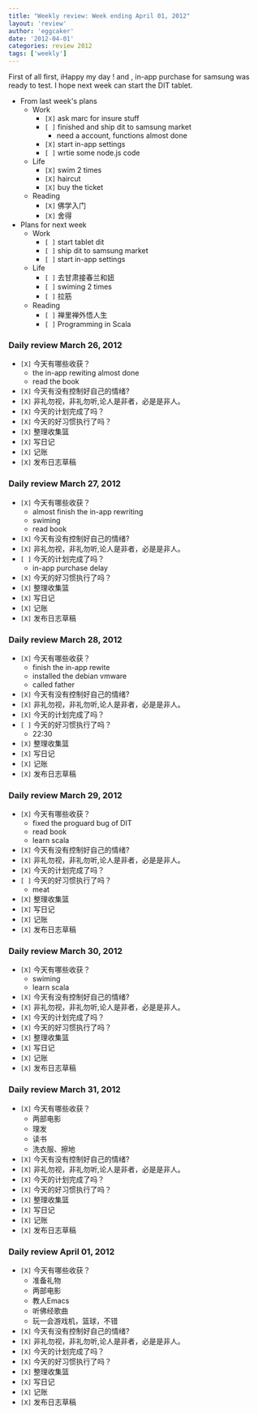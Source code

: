 ```yaml
---
title: "Weekly review: Week ending April 01, 2012" 
layout: 'review'
author: 'eggcaker'
date: '2012-04-01'
categories: review 2012
tags: ['weekly']
---
```



First of all first, iHappy my day ! and , in-app purchase for samsung was
ready to test. I hope next week can start the DIT tablet.

  * From last week's plans 
    * Work 
      * `[X]` ask marc for insure stuff 
      * `[ ]` finished and ship dit to samsung market 
        * need a account, functions almost done 
      * `[X]` start in-app settings 
      * `[ ]` wrtie some node.js code 
    * Life 
      * `[X]` swim 2 times 
      * `[X]` haircut 
      * `[X]` buy the ticket 
    * Reading 
      * `[X]` 佛学入门 
      * `[X]` 舍得 
  * Plans for next week 
    * Work 
      * `[ ]` start tablet dit 
      * `[ ]` ship dit to samsung market 
      * `[ ]` start in-app settings 
    * Life 
      * `[ ]` 去甘肃接春兰和妞 
      * `[ ]` swiming 2 times 
      * `[ ]` 拉筋 
    * Reading 
      * `[ ]` 禅里禅外悟人生 
      * `[ ]` Programming in Scala 

### Daily review March 26, 2012

  * `[X]` 今天有哪些收获？ 
    * the in-app rewiting almost done 
    * read the book 
  * `[X]` 今天有没有控制好自己的情绪? 
  * `[X]` 非礼勿视，非礼勿听,论人是非者，必是是非人。 
  * `[X]` 今天的计划完成了吗？ 
  * `[X]` 今天的好习惯执行了吗？ 
  * `[X]` 整理收集篮 
  * `[X]` 写日记 
  * `[X]` 记账 
  * `[X]` 发布日志草稿 

### Daily review March 27, 2012

  * `[X]` 今天有哪些收获？ 
    * almost finish the in-app rewriting 
    * swiming 
    * read book 
  * `[X]` 今天有没有控制好自己的情绪? 
  * `[X]` 非礼勿视，非礼勿听,论人是非者，必是是非人。 
  * `[ ]` 今天的计划完成了吗？ 
    * in-app purchase delay 
  * `[X]` 今天的好习惯执行了吗？ 
  * `[X]` 整理收集篮 
  * `[X]` 写日记 
  * `[X]` 记账 
  * `[X]` 发布日志草稿 

### Daily review March 28, 2012

  * `[X]` 今天有哪些收获？ 
    * finish the in-app rewite 
    * installed the debian vmware 
    * called father 
  * `[X]` 今天有没有控制好自己的情绪? 
  * `[X]` 非礼勿视，非礼勿听,论人是非者，必是是非人。 
  * `[X]` 今天的计划完成了吗？ 
  * `[ ]` 今天的好习惯执行了吗？ 
    * 22:30 
  * `[X]` 整理收集篮 
  * `[X]` 写日记 
  * `[X]` 记账 
  * `[X]` 发布日志草稿 

### Daily review March 29, 2012

  * `[X]` 今天有哪些收获？ 
    * fixed the proguard bug of DIT 
    * read book 
    * learn scala 
  * `[X]` 今天有没有控制好自己的情绪? 
  * `[X]` 非礼勿视，非礼勿听,论人是非者，必是是非人。 
  * `[X]` 今天的计划完成了吗？ 
  * `[ ]` 今天的好习惯执行了吗？ 
    * meat 
  * `[X]` 整理收集篮 
  * `[X]` 写日记 
  * `[X]` 记账 
  * `[X]` 发布日志草稿 

### Daily review March 30, 2012

  * `[X]` 今天有哪些收获？ 
    * swiming 
    * learn scala 
  * `[X]` 今天有没有控制好自己的情绪? 
  * `[X]` 非礼勿视，非礼勿听,论人是非者，必是是非人。 
  * `[X]` 今天的计划完成了吗？ 
  * `[X]` 今天的好习惯执行了吗？ 
  * `[X]` 整理收集篮 
  * `[X]` 写日记 
  * `[X]` 记账 
  * `[X]` 发布日志草稿 

### Daily review March 31, 2012

  * `[X]` 今天有哪些收获？ 
    * 两部电影 
    * 理发 
    * 读书 
    * 洗衣服、擦地 
  * `[X]` 今天有没有控制好自己的情绪? 
  * `[X]` 非礼勿视，非礼勿听,论人是非者，必是是非人。 
  * `[X]` 今天的计划完成了吗？ 
  * `[X]` 今天的好习惯执行了吗？ 
  * `[X]` 整理收集篮 
  * `[X]` 写日记 
  * `[X]` 记账 
  * `[X]` 发布日志草稿 

### Daily review April 01, 2012

  * `[X]` 今天有哪些收获？ 
    * 准备礼物 
    * 两部电影 
    * 教人Emacs 
    * 听佛经歌曲 
    * 玩一会游戏机，篮球，不错 
  * `[X]` 今天有没有控制好自己的情绪? 
  * `[X]` 非礼勿视，非礼勿听,论人是非者，必是是非人。 
  * `[X]` 今天的计划完成了吗？ 
  * `[X]` 今天的好习惯执行了吗？ 
  * `[X]` 整理收集篮 
  * `[X]` 写日记 
  * `[X]` 记账 
  * `[X]` 发布日志草稿 


